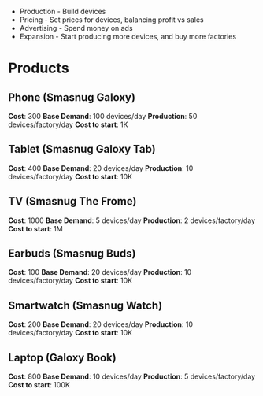 - Production - Build devices
- Pricing - Set prices for devices, balancing profit vs sales
- Advertising - Spend money on ads
- Expansion - Start producing more devices, and buy more factories

# Products
## Phone (Smasnug Galoxy)
**Cost**: 300
**Base Demand**: 100 devices/day
**Production**: 50 devices/factory/day
**Cost to start**: 1K
## Tablet (Smasnug Galoxy Tab)
**Cost**: 400
**Base Demand**: 20 devices/day
**Production**: 10 devices/factory/day
**Cost to start**: 10K
## TV (Smasnug The Frome)
**Cost**: 1000
**Base Demand**: 5 devices/day
**Production**: 2 devices/factory/day
**Cost to start**: 1M
## Earbuds (Smasnug Buds)
**Cost**: 100
**Base Demand**: 20 devices/day
**Production**: 10 devices/factory/day
**Cost to start**: 10K
## Smartwatch (Smasnug Watch)
**Cost**: 200
**Base Demand**: 20 devices/day
**Production**: 10 devices/factory/day
**Cost to start**: 10K
## Laptop (Galoxy Book)
**Cost**: 800
**Base Demand**: 10 devices/day
**Production**: 5 devices/factory/day
**Cost to start**: 100K
